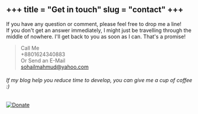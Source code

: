 +++
title = "Get in touch"
slug = "contact"
+++
---
If you have any question or comment, please feel free to drop me a line!  
If you don't get an answer immediately, I might just be travelling through the middle of nowhere. I'll get back to you as soon as I can. That's a promise!

> Call Me  
> +8801624340883  
> Or Send an E-Mail  
> <sohailmahmud@yahoo.com>

###### If my blog help you reduce time to develop, you can give me a cup of coffee :)  
[![Donate](https://www.paypalobjects.com/en_US/i/btn/btn_donateCC_LG.gif)](https://www.paypal.me/sohailsami)